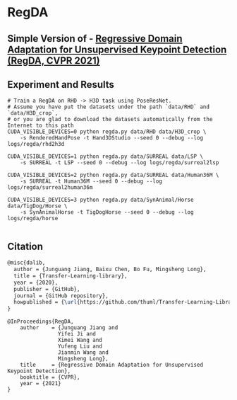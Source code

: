 # RegDA

## Simple Version of - [Regressive Domain Adaptation for Unsupervised Keypoint Detection (RegDA, CVPR 2021)](http://ise.thss.tsinghua.edu.cn/~mlong/doc/regressive-domain-adaptation-cvpr21.pdf)

## Experiment and Results



```shell script
# Train a RegDA on RHD -> H3D task using PoseResNet.
# Assume you have put the datasets under the path `data/RHD` and  `data/H3D_crop`, 
# or you are glad to download the datasets automatically from the Internet to this path
CUDA_VISIBLE_DEVICES=0 python regda.py data/RHD data/H3D_crop \
    -s RenderedHandPose -t Hand3DStudio --seed 0 --debug --log logs/regda/rhd2h3d
    
CUDA_VISIBLE_DEVICES=1 python regda.py data/SURREAL data/LSP \
    -s SURREAL -t LSP --seed 0 --debug --log logs/regda/surreal2lsp
    
CUDA_VISIBLE_DEVICES=2 python regda.py data/SURREAL data/Human36M \
    -s SURREAL -t Human36M --seed 0 --debug --log logs/regda/surreal2human36m
    
CUDA_VISIBLE_DEVICES=3 python regda.py data/SynAnimal/Horse data/TigDog/Horse \
    -s SynAnimalHorse -t TigDogHorse --seed 0 --debug --log logs/regda/horse
    
```

## Citation


```latex
@misc{dalib,
  author = {Junguang Jiang, Baixu Chen, Bo Fu, Mingsheng Long},
  title = {Transfer-Learning-library},
  year = {2020},
  publisher = {GitHub},
  journal = {GitHub repository},
  howpublished = {\url{https://github.com/thuml/Transfer-Learning-Library}},
}
```

```
@InProceedings{RegDA,
    author    = {Junguang Jiang and
                Yifei Ji and
                Ximei Wang and
                Yufeng Liu and
                Jianmin Wang and
                Mingsheng Long},
    title     = {Regressive Domain Adaptation for Unsupervised Keypoint Detection},
    booktitle = {CVPR},
    year = {2021}
}

```
